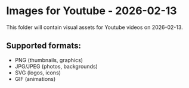 # Images for Youtube - 2026-02-13

This folder will contain visual assets for Youtube videos on 2026-02-13.

## Supported formats:
- PNG (thumbnails, graphics)
- JPG/JPEG (photos, backgrounds)
- SVG (logos, icons)
- GIF (animations)
